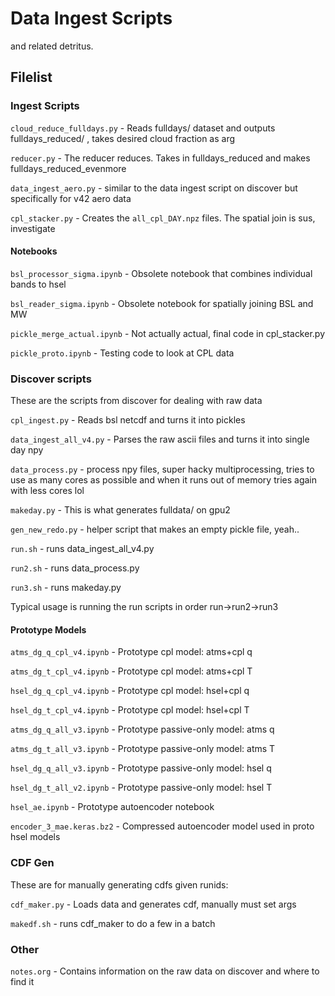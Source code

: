 # Data Ingest Scripts

and related detritus.

## Filelist

### Ingest Scripts

`cloud_reduce_fulldays.py` - Reads fulldays/ dataset and outputs fulldays\_reduced/ , takes desired cloud fraction as arg

`reducer.py` - The reducer reduces. Takes in fulldays\_reduced and makes fulldays\_reduced\_evenmore

`data_ingest_aero.py` - similar to the data ingest script on discover but specifically for v42 aero data

`cpl_stacker.py` - Creates the `all_cpl_DAY.npz` files. The spatial join is sus, investigate

#### Notebooks

`bsl_processor_sigma.ipynb` - Obsolete notebook that combines individual bands to hsel

`bsl_reader_sigma.ipynb` - Obsolete notebook for spatially joining BSL and MW

`pickle_merge_actual.ipynb` - Not actually actual, final code in cpl\_stacker.py

`pickle_proto.ipynb` - Testing code to look at CPL data

### Discover scripts

These are the scripts from discover for dealing with raw data

`cpl_ingest.py` - Reads bsl netcdf and turns it into pickles

`data_ingest_all_v4.py` - Parses the raw ascii files and turns it into single day npy

`data_process.py` - process npy files, super hacky multiprocessing, tries to use as many cores as possible and when it runs out of memory tries again with less cores lol

`makeday.py` - This is what generates fulldata/ on gpu2

`gen_new_redo.py` - helper script that makes an empty pickle file, yeah..

`run.sh` - runs data\_ingest\_all\_v4.py

`run2.sh` - runs data\_process.py

`run3.sh` - runs makeday.py

Typical usage is running the run scripts in order run->run2->run3

#### Prototype Models

`atms_dg_q_cpl_v4.ipynb` - Prototype cpl model: atms+cpl q

`atms_dg_t_cpl_v4.ipynb` - Prototype cpl model: atms+cpl T

`hsel_dg_q_cpl_v4.ipynb` - Prototype cpl model: hsel+cpl q

`hsel_dg_t_cpl_v4.ipynb` - Prototype cpl model: hsel+cpl T

`atms_dg_q_all_v3.ipynb` - Prototype passive-only model: atms q

`atms_dg_t_all_v3.ipynb` - Prototype passive-only model: atms T

`hsel_dg_q_all_v3.ipynb` - Prototype passive-only model: hsel q

`hsel_dg_t_all_v2.ipynb` - Prototype passive-only model: hsel T


`hsel_ae.ipynb` - Prototype autoencoder notebook

`encoder_3_mae.keras.bz2` - Compressed autoencoder model used in proto hsel models


### CDF Gen

These are for manually generating cdfs given runids:

`cdf_maker.py` - Loads data and generates cdf, manually must set args

`makedf.sh` - runs cdf_maker to do a few in a batch

### Other

`notes.org` - Contains information on the raw data on discover and where to find it
